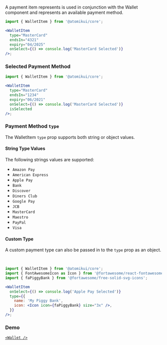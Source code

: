A payment item represents is used in conjunction with the Wallet component and represents an available payment method.

```jsx
import { WalletItem } from '@atomikui/core';

<WalletItem
  type="MasterCard"
  endsIn="4321"
  expiry="04/2025"
  onSelect={() => console.log('MasterCard Selected')}
/>;
```

### Selected Payment Method

```jsx
import { WalletItem } from '@atomikui/core';

<WalletItem
  type="MasterCard"
  endsIn="1234"
  expiry="06/2021"
  onSelect={() => console.log('MasterCard Selected')}
  isSelected
/>;
```

### Payment Method `type`

The WalletItem `type` prop supports both string or object values.

#### String Type Values

The following strings values are supported:

- `Amazon Pay`
- `American Express`
- `Apple Pay`
- `Bank`
- `Discover`
- `Diners Club`
- `Google Pay`
- `JCB`
- `MasterCard`
- `Maestro`
- `PayPal`
- `Visa`

#### Custom Type

A custom payment type can also be passed in to the `type` prop as an object.

<br />

```jsx
import { WalletItem } from '@atomikui/core';
import { FontAwesomeIcon as Icon } from '@fortawesome/react-fontawesome';
import { faPiggyBank } from '@fortawesome/free-solid-svg-icons';

<WalletItem
  onSelect={() => console.log('Apple Pay Selected')}
  type={{
    name: 'My Piggy Bank',
    icon: <Icon icon={faPiggyBank} size="3x" />,
  }}
/>;
```

### Demo

[`<Wallet />`](/styleguide/#/Payment%20Wallet/Wallet)
